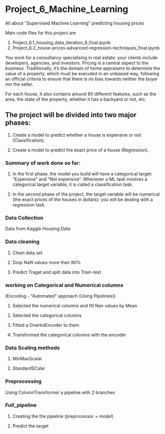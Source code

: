 # Project_6_Machine_Learning
All about "Supervised Machine Learning" predicting housing prices

Main code files for this project are 
1. Project_6.1_housing_data_iteration_6_final.ipynb
2. Project_6.2_house-prices-advanced-regression-techniques_final.ipynb


You work for a consultancy specialising in real estate: your clients include developers, agencies, and investors. Pricing is a central aspect to the business. Traditionally, it’s the domain of home appraisers to determine the value of a property, which must be executed in an unbiased way, following an official criteria to ensure that there is no bias towards neither the buyer nor the seller.

For each house, it also contains around 80 different features, such as the area, the state of the property, whether it has a backyard or not, etc.

## The project will be divided into two major phases:

1. Create a model to predict whether a house is expensive or not (Classification).

2. Create a model to predict the exact price of a house (Regression).

### Summary of work done so far:

1. In the first phase, the model you build will have a categorical target: “Expensive” and “Not expensive”. Whenever a ML task involves a categorical target variable, it is called a classification task.

2. In the second phase of the project, the target variable will be numerical (the exact prices of the houses in dollars): you will be dealing with a regression task.


### Data Collection

Data from Kaggle Housing Data

### Data cleaning

1. Clean data set

2. Drop NaN values more then 90%

3. Predict Traget and split data into Train-test 

### working on Categorical and Numerical columns
(Encoding - "Automated" approach (Using Pipelines))

1. Selected the numerical columns and fill Nan values by Mean

2. Selected the categorical columns

3. Fitted a OneHotEncoder to them

4. Transformed the categorical columns with the encoder

### Data Scaling methods

1. MinMaxScalar

2. StandardSCalar

### Preprocessing

Using ColumnTransformer a pipeline with 2 branches

### Full_pipeline

1. Creating the the pipeline (preprocessor + model)

2. Predict the target






